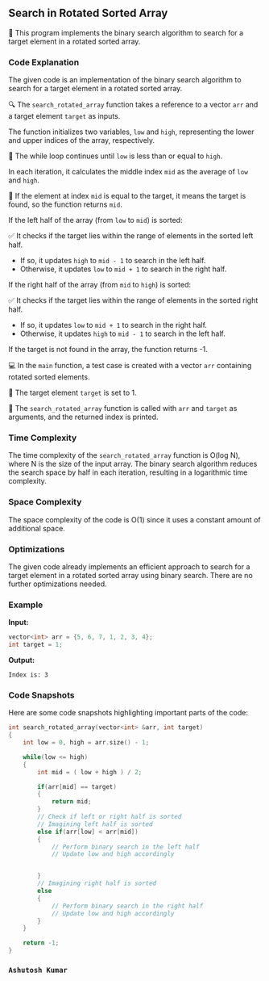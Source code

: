 ## Search in Rotated Sorted Array

📝 This program implements the binary search algorithm to search for a target element in a rotated sorted array.

### Code Explanation

The given code is an implementation of the binary search algorithm to search for a target element in a rotated sorted array.

🔍 The `search_rotated_array` function takes a reference to a vector `arr` and a target element `target` as inputs.

The function initializes two variables, `low` and `high`, representing the lower and upper indices of the array, respectively.

🔁 The while loop continues until `low` is less than or equal to `high`.

In each iteration, it calculates the middle index `mid` as the average of `low` and `high`.

🎯 If the element at index `mid` is equal to the target, it means the target is found, so the function returns `mid`.

If the left half of the array (from `low` to `mid`) is sorted:

✅ It checks if the target lies within the range of elements in the sorted left half.
- If so, it updates `high` to `mid - 1` to search in the left half.
- Otherwise, it updates `low` to `mid + 1` to search in the right half.

If the right half of the array (from `mid` to `high`) is sorted:

✅ It checks if the target lies within the range of elements in the sorted right half.
- If so, it updates `low` to `mid + 1` to search in the right half.
- Otherwise, it updates `high` to `mid - 1` to search in the left half.

If the target is not found in the array, the function returns -1.

💻 In the `main` function, a test case is created with a vector `arr` containing rotated sorted elements.

🎯 The target element `target` is set to 1.

📜 The `search_rotated_array` function is called with `arr` and `target` as arguments, and the returned index is printed.

### Time Complexity

The time complexity of the `search_rotated_array` function is O(log N), where N is the size of the input array. The binary search algorithm reduces the search space by half in each iteration, resulting in a logarithmic time complexity.

### Space Complexity

The space complexity of the code is O(1) since it uses a constant amount of additional space.

### Optimizations

The given code already implements an efficient approach to search for a target element in a rotated sorted array using binary search. There are no further optimizations needed.

### Example

**Input:**
```cpp
vector<int> arr = {5, 6, 7, 1, 2, 3, 4};
int target = 1;
```

**Output:**
```
Index is: 3
```

### Code Snapshots

Here are some code snapshots highlighting important parts of the code:

```cpp
int search_rotated_array(vector<int> &arr, int target)
{
    int low = 0, high = arr.size() - 1;

    while(low <= high)
    {
        int mid = ( low + high ) / 2;

        if(arr[mid] == target)
        {
            return mid;
        }
        // Check if left or right half is sorted
        // Imagining left half is sorted
        else if(arr[low] < arr[mid])
        {
            // Perform binary search in the left half
            // Update low and high accordingly


        }
        // Imagining right half is sorted
        else
        {
            // Perform binary search in the right half
            // Update low and high accordingly
        }
    }

    return -1;
}
```

### ```Ashutosh Kumar```